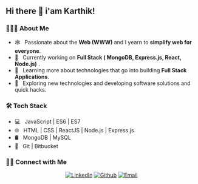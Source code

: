 ## Hi there 👋 i'am Karthik!

<h3> 👨🏻‍💻 About Me </h3>

- 🕸️ &nbsp; Passionate about the **Web (WWW)** and I yearn to **simplify web for everyone**.
- 🔭 &nbsp; Currently working on **Full Stack ( MongoDB, Express.js, React, Node.js)** .
- 🌱 &nbsp; Learning more about technologies that go into building **Full Stack Applications**.
- 🤔 &nbsp; Exploring new technologies and developing software solutions and quick hacks.

<h3>🛠 Tech Stack</h3>

- 💻 &nbsp; JavaScript | ES6 | ES7
- 🌐 &nbsp; HTML | CSS | ReactJS | Node.js | Express.js 
- 🛢 &nbsp; MongoDB | MySQL
- 🔧 &nbsp; Git | Bitbucket

<h3> 🤝🏻 Connect with Me </h3>

<p align="center">
<a href="https://www.linkedin.com/in/karthikdokki/"><img alt="LinkedIn" src="https://img.shields.io/badge/LinkedIn-M%20Karthik%20D-blue?style=flat&logo=linkedin"></a>
<a href="https://github.com/karthikdk"><img alt="Github" src="https://img.shields.io/badge/GitHub-KARTHIK D-blue?style=flat&logo=github"></a>
<a href="mailto:dk.karthikd9@gmail.com"><img alt="Email" src="https://img.shields.io/badge/Email-dk.karthikd9%40gmail.com-blue?style=flat&logo=gmail"></a>
</p>

